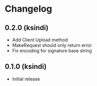 # Changelog

0.2.0 (ksindi)
--------------

* Add Client Upload method
* MakeRequest should only return error
* Fix encoding for signature base string

0.1.0 (ksindi)
--------------

* Initial release
